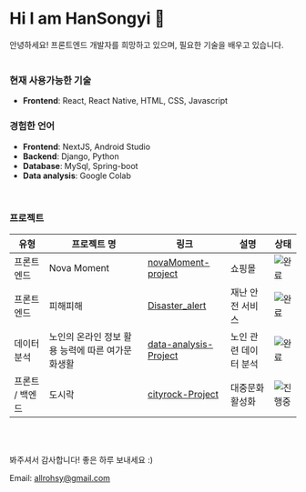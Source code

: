 # Hi I am HanSongyi 👋
안녕하세요! 프론트엔드 개발자를 희망하고 있으며, 필요한 기술을 배우고 있습니다.
<br/>
<br/>

### 현재 사용가능한 기술
- **Frontend**: React, React Native, HTML, CSS, Javascript

### 경험한 언어
- **Frontend**: NextJS, Android Studio
- **Backend**: Django, Python
- **Database**: MySql, Spring-boot
- **Data analysis**: Google Colab
<br/>


### 프로젝트
| 유형 | 프로젝트 명 | 링크 | 설명 | 상태 |
| ---- | -------- | ---- | ---- | ---- |
| 프론트엔드 | Nova Moment | [novaMoment-project](https://github.com/hansongy1/novaMoment-project.git) | 쇼핑몰 | ![완료](https://img.shields.io/badge/status-completed-green) |
| 프론트엔드 | 피해피해 | [Disaster_alert](https://github.com/hansongy1/Disaster_alert) | 재난 안전 서비스 | ![완료](https://img.shields.io/badge/status-completed-green) |
| 데이터분석 | 노인의 온라인 정보 활용 능력에 따른 여가문화생활 | [data-analysis-Project](https://github.com/hansongy1/data-analysis-Project) | 노인 관련 데이터 분석 | ![완료](https://img.shields.io/badge/status-in_progress-yellow) |
| 프론트 / 백엔드 | 도시락 | [cityrock-Project](https://github.com/hansongy1/cityrock-Project.git) | 대중문화 활성화 | ![진행중](https://img.shields.io/badge/status-pending-gray) |


<br/>
<br/>

봐주셔서 감사합니다! 좋은 하루 보내세요 :)
<br />

Email: allrohsy@gmail.com

